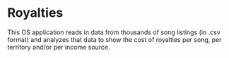 # Royalties
This OS application reads in data from thousands of song listings (in .csv format) and analyzes that data to show the cost of royalties per song, per territory and/or per income source. 
